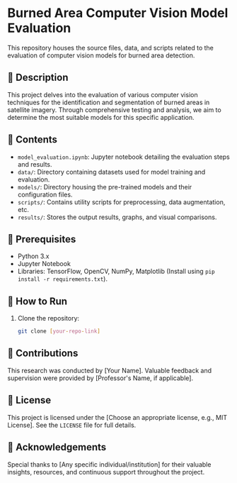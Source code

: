# Burned Area Computer Vision Model Evaluation

This repository houses the source files, data, and scripts related to the evaluation of computer vision models for burned area detection.

## 📄 Description

This project delves into the evaluation of various computer vision techniques for the identification and segmentation of burned areas in satellite imagery. Through comprehensive testing and analysis, we aim to determine the most suitable models for this specific application.

## 📁 Contents

- `model_evaluation.ipynb`: Jupyter notebook detailing the evaluation steps and results.
- `data/`: Directory containing datasets used for model training and evaluation.
- `models/`: Directory housing the pre-trained models and their configuration files.
- `scripts/`: Contains utility scripts for preprocessing, data augmentation, etc.
- `results/`: Stores the output results, graphs, and visual comparisons.

## 🔧 Prerequisites

- Python 3.x
- Jupyter Notebook
- Libraries: TensorFlow, OpenCV, NumPy, Matplotlib (Install using `pip install -r requirements.txt`).

## 🚀 How to Run

1. Clone the repository:
   ```bash
   git clone [your-repo-link]

## 🤝 Contributions

This research was conducted by [Your Name]. Valuable feedback and supervision were provided by [Professor's Name, if applicable].

## 📜 License

This project is licensed under the [Choose an appropriate license, e.g., MIT License]. See the `LICENSE` file for full details.

## 👏 Acknowledgements

Special thanks to [Any specific individual/institution] for their valuable insights, resources, and continuous support throughout the project.
